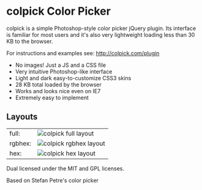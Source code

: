 colpick Color Picker
====================

colpick is a simple Photoshop-style color picker jQuery plugin. Its interface is familiar for most users and it's also very lightweight loading less than 30 KB to the browser.

For instructions and examples see: http://colpick.com/plugin

<ul>
			<li><span class="bold">No images!</span> Just a JS and a CSS file</li>
			<li>Very intuitive Photoshop-like interface</li>
			<li>Light and dark easy-to-customize CSS3 skins</li>
			<li><span class="bold">28 KB total</span> loaded by the browser</li>
			<li>Works and looks nice <span class="bold">even on IE7</span></li>
			<li>Extremely easy to implement</li>
</ul>

<h2>Layouts</h2>
<table>
  <tr>
    <td>full:</td>
    <td><img src="http://colpick.com/images/colpick_full.jpg" alt="colpick full layout"/></td>
  </tr>
  <tr>
    <td>rgbhex:</td>
    <td><img src="http://colpick.com/images/colpick_rgbhex.jpg" alt="colpick rgbhex layout"/></td>
  </tr>
  <tr>
    <td>hex:</td>
    <td><img src="http://colpick.com/images/colpick_hex.jpg" alt="colpick hex layout"/></td>
  </tr>
</table>


Dual licensed under the MIT and GPL licenses.

Based on Stefan Petre's color picker
